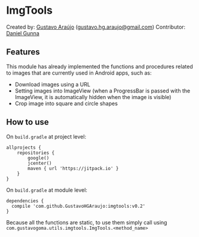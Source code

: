 # ImgTools

Created by: [Gustavo Araújo](https://github.com/GustavoHGAraujo) (gustavo.hg.araujo@gmail.com)
Contributor: [Daniel Gunna](https://github.com/DanielGunna)

## Features

This module has already implemented the functions and procedures related to images that are currently used in Android apps, such as:

- Download images using a URL
- Setting images into ImageView (when a ProgressBar is passed with the ImageView, it is automatically hidden when the image is visible)
- Crop image into square and circle shapes

## How to use

On `build.gradle` at project level:

```
allprojects {
    repositories {
        google()
        jcenter()
        maven { url 'https://jitpack.io' }
    }
}
```

On `build.gradle` at module level:

```
dependencies {
  compile 'com.github.GustavoHGAraujo:imgtools:v0.2'
}
```

Because all the functions are static, to use them simply call using `com.gustavogoma.utils.imgtools.ImgTools.<method_name>`
